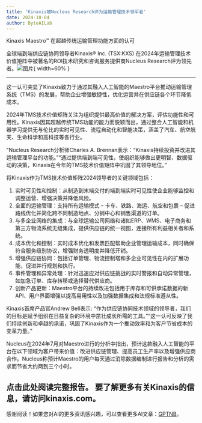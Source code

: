 ```yaml
---
title: 'Kinaxis被Nucleus Research评为运输管理技术领军者'
date: 2024-10-04
author: ByteAILab
---
```


Kinaxis Maestro™ 在超越传统运输管理功能方面的认可

全球端到端供应链协同领导者Kinaxis® Inc. (TSX:KXS) 在2024年运输管理技术价值矩阵中被著名的ROI技术研究和咨询服务提供商Nucleus Research评为领先者。![图片](https://ai-techpark.com/wp-content/uploads/2024/10/Kinaxis-960x540.jpg){ width=60% }

---
这一认可突显了Kinaxis致力于通过其融入人工智能的Maestro平台推动运输管理系统（TMS）的发展，帮助企业增强敏捷性，优化运营并在供应链各个环节降低成本。

2024年TMS技术价值矩阵关注为组织提供最高价值的解决方案，评估功能性和可用性。Kinaxis因其超越传统TMS功能的能力而脱颖而出，通过整合人工智能和机器学习提供无与伦比的实时可见性、流程自动化和智能决策，涵盖了汽车、航空航天、生命科学和高科技等各行业。

"Nucleus Research分析师Charles A. Brennan表示：“Kinaxis持续投资并改进其运输管理平台的功能。”“通过提供端到端可见性，使组织能够做出更明智、数据驱动的决策，Kinaxis在今年的TMS技术价值矩阵中巩固了其领导地位。”

将Kinaxis作为TMS技术价值矩阵2024领导者的关键领域包括：

1. 实时可见性和控制：从制造到末端交付的端到端实时可见性使企业能够监控和调整运营、增强决策并降低风险。
2. 全面的运输管理：支持所有运输模式 – 卡车、铁路、海运、航空和包裹 – 促进路线优化并简化跨不同制造地点、分销中心和销售渠道的订单。
3. 与多企业网络的集成：与全球运输公司网络和诸如ERP、WMS、电子商务和第三方物流系统无缝集成，提供供应链的统一视图，连接所有利益相关者和系统。
4. 成本优化和控制：实时成本优化和发票匹配帮助企业管理运输成本，同时确保符合服务级别协议，增强财务透明度并降低开销。
5. 增强供应链协同：包括订单管理、物流控制塔和多企业可见性在内的扩展功能，促进并行规划和执行。
6. 事件管理和异常处理：针对迅速应对供应链挑战的实时警报和自动异常管理，如加急订单、库存转移或选择替代供应商。
7. 创新产品更新：Maestro平台的持续改进包括用于库存和可供承诺数据的新API、用户界面增强以提高易用性以及加强数据集成和法规标准遵从性。

Kinaxis首席产品官Andrew Bell表示: “作为供应链协同技术领域的领导者，我们的目标是赋予组织在日益复杂的环境中茁壮成长所需的工具。”“这一认可反映了我们持续创新和卓越的承诺，巩固了Kinaxis作为一个推动效率和为客户节省成本的变革力量。”

Nucleus在2024年7月对Maestro进行的分析中指出，预计这款融入人工智能的平台在以下领域为客户带来价值：改进供应链管理、提高员工生产率以及增强供应商合作。Nucleus称预计Maestro的用户每天通过消除数据编制进行报告和分析的需求而节省大约两到三个小时。

点击此处阅读完整报告。
要了解更多有关Kinaxis的信息，请访问kinaxis.com。
---
感谢阅读！如果您对AI的更多资讯感兴趣，可以查看更多AI文章：[GPTNB](https://gptnb.com)。